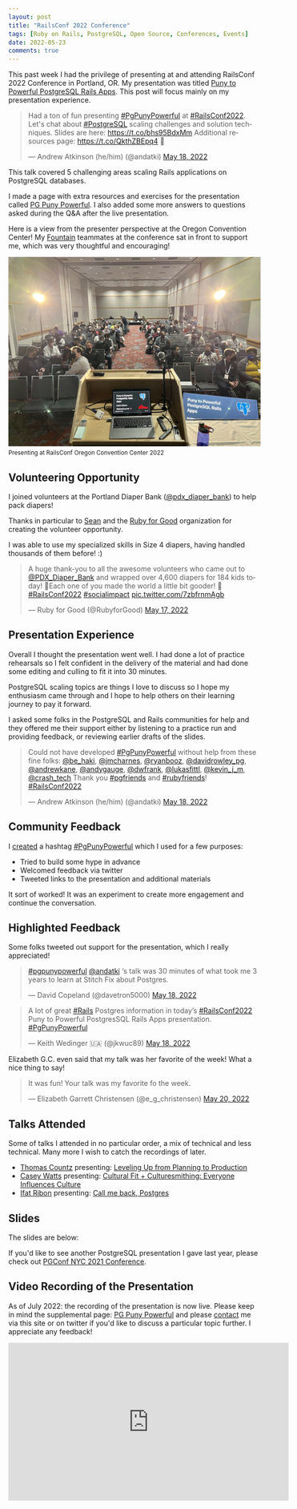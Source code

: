 ```yaml
---
layout: post
title: "RailsConf 2022 Conference"
tags: [Ruby on Rails, PostgreSQL, Open Source, Conferences, Events]
date: 2022-05-23
comments: true
---
```


This past week I had the privilege of presenting at and attending RailsConf 2022 Conference in Portland, OR. My presentation was titled [Puny to Powerful PostgreSQL Rails Apps](https://railsconf.org/program/sessions#session-1276). This post will focus mainly on my presentation experience.

<blockquote class="twitter-tweet"><p lang="en" dir="ltr">Had a ton of fun presenting <a href="https://twitter.com/hashtag/PgPunyPowerful?src=hash&amp;ref_src=twsrc%5Etfw">#PgPunyPowerful</a> at <a href="https://twitter.com/hashtag/RailsConf2022?src=hash&amp;ref_src=twsrc%5Etfw">#RailsConf2022</a>. Let&#39;s chat about <a href="https://twitter.com/hashtag/PostgreSQL?src=hash&amp;ref_src=twsrc%5Etfw">#PostgreSQL</a> scaling challenges and solution techniques. Slides are here: <a href="https://t.co/bhs95BdxMm">https://t.co/bhs95BdxMm</a> Additional resources page: <a href="https://t.co/QkthZBEpq4">https://t.co/QkthZBEpq4</a> 🙌</p>&mdash; Andrew Atkinson (he/him) (@andatki) <a href="https://twitter.com/andatki/status/1527011176441421824?ref_src=twsrc%5Etfw">May 18, 2022</a></blockquote> <script async src="https://platform.twitter.com/widgets.js" charset="utf-8"></script>

This talk covered 5 challenging areas scaling Rails applications on PostgreSQL databases.

I made a page with extra resources and exercises for the presentation called [PG Puny Powerful](/pg-puny-powerful). I also added some more answers to questions asked during the Q&A after the live presentation.

Here is a view from the presenter perspective at the Oregon Convention Center! My [Fountain](https://get.fountain.com/) teammates at the conference sat in front to support me, which was very thoughtful and encouraging!

![Presenter view RailsConf 2022](/assets/images/railsconf-2022-presenter-view.jpg)
<small>Presenting at RailsConf Oregon Convention Center 2022</small>

## Volunteering Opportunity
I joined volunteers at the Portland Diaper Bank ([@pdx_diaper_bank](https://twitter.com/pdx_diaper_bank)) to help pack diapers!

Thanks in particular to [Sean](https://twitter.com/seanmarcia) and the [Ruby for Good](https://twitter.com/rubyforgood) organization for creating the volunteer opportunity.

I was able to use my specialized skills in Size 4 diapers, having handled thousands of them before! :)

<blockquote class="twitter-tweet"><p lang="en" dir="ltr">A huge thank-you to all the awesome volunteers who came out to <a href="https://twitter.com/PDX_Diaper_Bank?ref_src=twsrc%5Etfw">@PDX_Diaper_Bank</a> and wrapped over 4,600 diapers for 184 kids today! 🤩Each one of you made the world a little bit gooder! 💖 <a href="https://twitter.com/hashtag/RailsConf2022?src=hash&amp;ref_src=twsrc%5Etfw">#RailsConf2022</a> <a href="https://twitter.com/hashtag/socialimpact?src=hash&amp;ref_src=twsrc%5Etfw">#socialimpact</a> <a href="https://t.co/7zbfrnmAgb">pic.twitter.com/7zbfrnmAgb</a></p>&mdash; Ruby for Good (@RubyforGood) <a href="https://twitter.com/RubyforGood/status/1526363589279457280?ref_src=twsrc%5Etfw">May 17, 2022</a></blockquote> <script async src="https://platform.twitter.com/widgets.js" charset="utf-8"></script>

## Presentation Experience
Overall I thought the presentation went well. I had done a lot of practice rehearsals so I felt confident in the delivery of the material and had done some editing and culling to fit it into 30 minutes.

PostgreSQL scaling topics are things I love to discuss so I hope my enthusiasm came through and I hope to help others on their learning journey to pay it forward.

I asked some folks in the PostgreSQL and Rails communities for help and they offered me their support either by listening to a practice run and providing feedback, or reviewing earlier drafts of the slides.

<blockquote class="twitter-tweet"><p lang="en" dir="ltr">Could not have developed <a href="https://twitter.com/hashtag/PgPunyPowerful?src=hash&amp;ref_src=twsrc%5Etfw">#PgPunyPowerful</a> without help from these fine folks: <a href="https://twitter.com/be_haki?ref_src=twsrc%5Etfw">@be_haki</a>, <a href="https://twitter.com/jmcharnes?ref_src=twsrc%5Etfw">@jmcharnes</a>, <a href="https://twitter.com/ryanbooz?ref_src=twsrc%5Etfw">@ryanbooz</a>, <a href="https://twitter.com/davidrowley_pg?ref_src=twsrc%5Etfw">@davidrowley_pg</a>, <a href="https://twitter.com/andrewkane?ref_src=twsrc%5Etfw">@andrewkane</a>, <a href="https://twitter.com/andygauge?ref_src=twsrc%5Etfw">@andygauge</a>, <a href="https://twitter.com/dwfrank?ref_src=twsrc%5Etfw">@dwfrank</a>, <a href="https://twitter.com/LukasFittl?ref_src=twsrc%5Etfw">@lukasfittl</a>, <a href="https://twitter.com/kevin_j_m?ref_src=twsrc%5Etfw">@kevin_j_m</a>, <a href="https://twitter.com/crash_tech?ref_src=twsrc%5Etfw">@crash_tech</a> Thank you <a href="https://twitter.com/hashtag/pgfriends?src=hash&amp;ref_src=twsrc%5Etfw">#pgfriends</a> and <a href="https://twitter.com/hashtag/rubyfriends?src=hash&amp;ref_src=twsrc%5Etfw">#rubyfriends</a>! <a href="https://twitter.com/hashtag/RailsConf2022?src=hash&amp;ref_src=twsrc%5Etfw">#RailsConf2022</a></p>&mdash; Andrew Atkinson (he/him) (@andatki) <a href="https://twitter.com/andatki/status/1527006866462605312?ref_src=twsrc%5Etfw">May 18, 2022</a></blockquote> <script async src="https://platform.twitter.com/widgets.js" charset="utf-8"></script>

## Community Feedback
I [created](https://twitter.com/andatki/status/1526664596970295296) a hashtag [#PgPunyPowerful](https://twitter.com/hashtag/PgPunyPowerful) which I used for a few purposes:

* Tried to build some hype in advance
* Welcomed feedback via twitter
* Tweeted links to the presentation and additional materials

It sort of worked! It was an experiment to create more engagement and continue the conversation.

## Highlighted Feedback
Some folks tweeted out support for the presentation, which I really appreciated!

<blockquote class="twitter-tweet"><p lang="en" dir="ltr"><a href="https://twitter.com/hashtag/pgpunypowerful?src=hash&amp;ref_src=twsrc%5Etfw">#pgpunypowerful</a> <a href="https://twitter.com/andatki?ref_src=twsrc%5Etfw">@andatki</a> ‘s talk was 30 minutes of what took me 3 years to learn at Stitch Fix about Postgres.</p>&mdash; David Copeland (@davetron5000) <a href="https://twitter.com/davetron5000/status/1526985962672095233?ref_src=twsrc%5Etfw">May 18, 2022</a></blockquote> <script async src="https://platform.twitter.com/widgets.js" charset="utf-8"></script>

<blockquote class="twitter-tweet"><p lang="en" dir="ltr">A lot of great <a href="https://twitter.com/hashtag/Rails?src=hash&amp;ref_src=twsrc%5Etfw">#Rails</a> Postgres information in today’s <a href="https://twitter.com/hashtag/RailsConf2022?src=hash&amp;ref_src=twsrc%5Etfw">#RailsConf2022</a> Puny to Powerful PostgresSQL Rails Apps presentation. <a href="https://twitter.com/hashtag/PgPunyPowerful?src=hash&amp;ref_src=twsrc%5Etfw">#PgPunyPowerful</a></p>&mdash; Keith Wedinger 🇺🇦 (@jkwuc89) <a href="https://twitter.com/jkwuc89/status/1526986930549755905?ref_src=twsrc%5Etfw">May 18, 2022</a></blockquote> <script async src="https://platform.twitter.com/widgets.js" charset="utf-8"></script>

Elizabeth G.C. even said that my talk was her favorite of the week! What a nice thing to say!

<blockquote class="twitter-tweet"><p lang="en" dir="ltr">It was fun! Your talk was my favorite fo the week.</p>&mdash; Elizabeth Garrett Christensen (@e_g_christensen) <a href="https://twitter.com/e_g_christensen/status/1527676677806968834?ref_src=twsrc%5Etfw">May 20, 2022</a></blockquote> <script async src="https://platform.twitter.com/widgets.js" charset="utf-8"></script>

## Talks Attended
Some of talks I attended in no particular order, a mix of technical and less technical. Many more I wish to catch the recordings of later.

- [Thomas Countz](https://twitter.com/ThomasCountz) presenting: [Leveling Up from Planning to Production](https://railsconf.org/program/sessions#session-1314)
- [Casey Watts](https://twitter.com/heycaseywattsup) presenting: [Cultural Fit + Culturesmithing: Everyone Influences Culture](https://railsconf.org/program/sessions#session-1319)
- [Ifat Ribon](https://twitter.com/i_ribon9) presenting: [Call me back, Postgres](https://railsconf.org/program/sessions#session-1362)

## Slides
The slides are below:

<script async class="speakerdeck-embed" data-id="b9ac5608b0be4bb0ae01201e7fca7228" data-ratio="1.77777777777778" src="//speakerdeck.com/assets/embed.js"></script>

If you'd like to see another PostgreSQL presentation I gave last year, please check out [PGConf NYC 2021 Conference](/blog/2021/12/06/pgconf-nyc-2021).

## Video Recording of the Presentation
As of July 2022: the recording of the presentation is now live. Please keep in mind the supplemental page: [PG Puny Powerful](/pg-puny-powerful) and please [contact](/contact) me via this site or on twitter if you'd like to discuss a particular topic further. I appreciate any feedback!

<iframe width="560" height="315" src="https://www.youtube.com/embed/CIYbpYKrX8Y" title="YouTube video player" frameborder="0" allow="accelerometer; autoplay; clipboard-write; encrypted-media; gyroscope; picture-in-picture" allowfullscreen></iframe>
